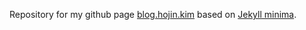 Repository for my github page [blog.hojin.kim](http://blog.hojin.kim) based on [Jekyll minima](https://github.com/jekyll/minima).